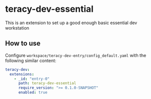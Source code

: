 # teracy-dev-essential

This is an extension to set up a good enough basic essential dev workstation


## How to use

Configure `workspace/teracy-dev-entry/config_default.yaml` with the following similar content:

```yaml
teracy-dev:
  extensions:
    - _id: "entry-0"
      path: teracy-dev-essential
      require_version: ">= 0.1.0-SNAPSHOT"
      enabled: true
```
